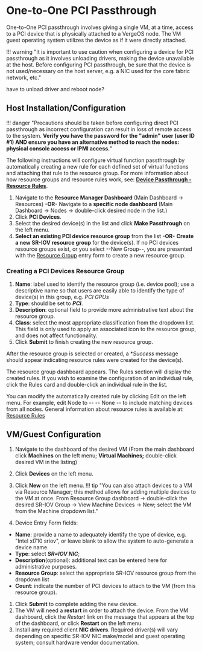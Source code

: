 # One-to-One PCI Passthrough

One-to-One PCI passthrough involves giving a single VM, at a time, access to a PCI device that is physically attached to a VergeOS node. The VM guest operating system utilizes the device as if it were directly attached.

!!! warning "It is important to use caution when configuring a device for PCI passthrough as it involves unloading drivers, making the device unavailable at the host. Before configuring PCI passthrough, be sure that the device is not used/necessary on the host server, e.g. a NIC used for the core fabric network, etc."

have to unload driver and reboot node?

## Host Installation/Configuration

!!! danger "Precautions should be taken before configuring direct PCI passthrough as incorrect configuration can result in loss of remote access to the system.  **Verify you have the password for the "admin" user (user ID #1) AND ensure you have an alternative method to reach the nodes: physical console access or IPMI access.**"

The following instructions will configure virtual function passthrough by automatically creating a new rule for each defined set of virtual functions and attaching that rule to the resource group. For more information about how resource groups and resource rules work, see: [**Device Passthrough - Resource Rules**](/product-guide/devpass-overview#resource-rules).
<!-- later possibly add a link to instructions for manually creating a resource group rule?. -->

1. Navigate to the **Resource Manager Dashboard** (Main Dashboard -> Resources)
**-OR-**
Navigate to a **specific node dashboard** (Main Dashboard -> Nodes -> double-click desired node in the list.)
1. Click **PCI Devices**.
2. Select the desired device(s) in the list and click **Make Passthrough** on the left menu.
3. **Select an existing PCI device resource group** from the list **-OR-**  **Create a new SR-IOV resource group** for the device(s).
If no PCI devices resource groups exist, or you select --New Group--, you are presented with the [Resource Group](/product-guide/devpass-overview#resourcegroups) entry form to create a new resource group.

### Creating a PCI Devices Resource Group

1. **Name**: label used to identify the resource group (i.e. device pool); use a descriptive name so that users are easily able to identify the type of device(s) in this group, e.g. *PCI GPUs*
2. **Type**: should be set to ***PCI***.
3. **Description**: optional field to provide more administrative text about the resource group.
4. **Class**: select the most appropriate classification from the dropdown list. This field is only used to apply an associated icon to the resource group, and does not affect functionality.
5. Click **Submit** to finish creating the new resource group.

After the resource group is selected or created, a **Success* message should appear indicating resource rules were created for the device(s).

The resource group dashboard appears.  The Rules section will display the created rules. If you wish to examine the configuration of an individual rule, click the Rules card and double-click an individual rule in the list.

You can modify the automatically created rule by clicking Edit on the left menu.
For example, edit Node to -- -- None -- to include matching devices from all nodes.
General information about resource rules is available at: [Resource Rules](/product-guide/devpass-overview#resourcerules)

## VM/Guest Configuration

1. Navigate to the dashboard of the desired VM (From the main dashboard click **Machines** on the left menu; **Virtual Machines;** double-click desired VM in the listing)
2. Click **Devices** on the left menu.
3. Click **New** on the left menu.
!!! tip "You can also attach devices to a VM via Resource Manager; this method allows for adding multiple devices to the VM at once. From Resource Group dashboard -> double-click the desired SR-IOV Group -> View Machine Devices -> New; select the VM from the Machine dropdown list."

4. Device Entry Form fields:

* **Name**: provide a name to adequately identify the type of device, e.g. "Intel xl710 sriov", or leave blank to allow the system to auto-generate a device name.
* **Type**: select ***SR=IOV NIC***;
* **Description**(optional): additional text can be entered here for administrative purposes.
* **Resource Group**: select the appropriate SR-IOV resource group from the dropdown list
* **Count**: indicate the number of PCI devices to attach to the VM (from this resource group).
  
1. Click **Submit** to complete adding the new device.
2. The VM will need a **restart** in order to attach the device. From the VM dashboard, click the *Restart* link on the message that appears at the top of the dashboard, or click **Restart** on the left menu.
3. Install any required client **NIC drivers**. Required driver(s) will vary depending on specific SR-IOV NIC make/model and guest operating system; consult hardware vendor documentation.

